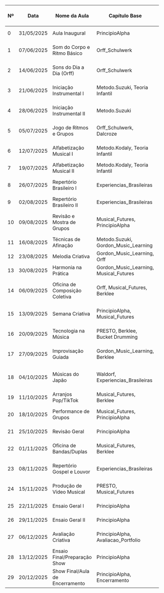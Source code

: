 | Nº | Data       | Nome da Aula                    | Capítulo Base                      | PDF Base                      | Página/Atividade      | Atividade Sugerida                | Material de Apoio (a criar/usar)            | Observações/GAP      |
|----|------------|---------------------------------|-------------------------------------|-------------------------------|-----------------------|-------------------------------------|---------------------------------------------|----------------------|
| 0  | 31/05/2025 | Aula Inaugural                  | PrincipioAlpha                      | ---                           | ---                   | Dinâmica de apresentação            | Roteiro de boas-vindas (criar)              | Criar material inicial|
| 1  | 07/06/2025 | Som do Corpo e Ritmo Básico     | Orff_Schulwerk                      | Musicalização Infantil 1       | p.8–10                | Jogo Corpo Sonoro, roda rítmica     | Folha de atividades, vídeo (criar)          |                     |
| 2  | 14/06/2025 | Sons do Dia a Dia (Orff)        | Orff_Schulwerk                      | Musicalização Infantil 1/2     | p.12–15               | Ritmo com objetos, dinâmicas        | PDF/folha de exploração sonora (criar)       |                     |
| 3  | 21/06/2025 | Iniciação Instrumental I        | Metodo.Suzuki, Teoria Infantil      | Teoria Infantil                | Cap.1, Ativ.2         | Postura, empunhadura                | Guia de instrumento (criar), vídeo           |                     |
| 4  | 28/06/2025 | Iniciação Instrumental II       | Metodo.Suzuki                       | Teoria Infantil                | Cap.1, Ativ.3         | Técnica, tocar junto                | Folha de coordenação (criar)                 |                     |
| 5  | 05/07/2025 | Jogo de Ritmos e Grupos         | Orff_Schulwerk, Dalcroze            | Musicalização 2, Bucket Drumming | Atividades rítmicas | Dinâmicas de grupo, resposta        | PDF de jogo rítmico (criar), vídeo           |                     |
| 6  | 12/07/2025 | Alfabetização Musical I         | Metodo.Kodaly, Teoria Infantil      | Teoria Infantil                | p.3–12, Ativ. 1–2     | Notação, figuras rítmicas           | Exercícios de leitura (criar), folha aluno   |                     |
| 7  | 19/07/2025 | Alfabetização Musical II        | Metodo.Kodaly, Teoria Infantil      | Teoria Infantil                | p.13–18, Ativ. 3–5    | Leitura, jogos de notas             | PDF jogo de notas (criar)                    |                     |
| 8  | 26/07/2025 | Repertório Brasileiro I         | Experiencias_Brasileiras            | HCC Cifrado Completo           | Músicas gospel/pop    | Prática de roda, samba/baião        | Folha de repertório (criar/usar)             | Confirmar músicas    |
| 9  | 02/08/2025 | Repertório Brasileiro II        | Experiencias_Brasileiras            | HCC Cifrado Completo           | Músicas gospel/pop    | Arranjos simples, integração        | PDF de arranjo fácil (criar)                  | Confirmar músicas    |
| 10 | 09/08/2025 | Revisão e Mostra de Grupos      | Musical_Futures, PrincipioAlpha     | ---                            | ---                   | Mini-apresentação interna           | Roteiro apresentação (criar), ficha de avaliação | Criar roteiro        |
| 11 | 16/08/2025 | Técnicas de Afinação            | Metodo.Suzuki, Gordon_Music_Learning| Teoria Infantil                | Cap.2, Ativ. 6        | Afinação, escuta ativa              | Exercício auditivo (criar)                    |                     |
| 12 | 23/08/2025 | Melodia Criativa                | Gordon_Music_Learning, Orff         | Musicalização 2                | Atividades melódicas  | Criação de melodias em grupo        | Folha de criação melódica (criar)             |                     |
| 13 | 30/08/2025 | Harmonia na Prática             | Gordon_Music_Learning, Musical_Futures| Musicalização 3             | Atividades harmônicas | Tocar em conjunto, acordes básicos  | PDF de harmonia prática (criar)               |                     |
| 14 | 06/09/2025 | Oficina de Composição Coletiva  | Orff, Musical_Futures, Berklee      | Musicalização 3, Teoria Infantil| Atividades criativas | Compor em grupo, improvisação       | Guia de composição (criar), partitura simples  |                     |
| 15 | 13/09/2025 | Semana Criativa                 | PrincipioAlpha, Musical_Futures     | Musicalização 3                | Jogos livres          | Composição/experimento livre        | Folha de experimentos (criar)                 |                     |
| 16 | 20/09/2025 | Tecnologia na Música            | PRESTO, Berklee, Bucket Drumming    | E-book Bucket Drumming         | p.3–15                | Gravação, looping, uso do app       | Guia prático de gravação (criar)               |                     |
| 17 | 27/09/2025 | Improvisação Guiada             | Gordon_Music_Learning, Berklee      | Musicalização 3, Bucket Drumming| Exercícios de improvisação | Improvisação, desafios criativos  | Roteiro de improvisação (criar)                |                     |
| 18 | 04/10/2025 | Músicas do Japão                | Waldorf, Experiencias_Brasileiras   | ---                            | ---                   | Repertório japonês, multicultural   | Folha de repertório (criar/buscar músicas)     | Buscar músicas       |
| 19 | 11/10/2025 | Arranjos Pop/TikTok             | Musical_Futures, Berklee            | ---                            | ---                   | Arranjo colaborativo, atualidades   | PDF de arranjo pop (criar)                     | Buscar exemplos      |
| 20 | 18/10/2025 | Performance de Grupos           | Musical_Futures, PrincipioAlpha     | ---                            | ---                   | Preparação para apresentação        | Ficha de performance (criar)                   | Criar roteiro        |
| 21 | 25/10/2025 | Revisão Geral                   | PrincipioAlpha                      | ---                            | ---                   | Revisão dos blocos, reforço coletivo| Exercício de revisão (criar)                   |                     |
| 22 | 01/11/2025 | Oficina de Bandas/Duplas        | Musical_Futures, Berklee            | ---                            | ---                   | Prática de repertório em grupo      | Guia de banda/dupla (criar)                    | Criar guia           |
| 23 | 08/11/2025 | Repertório Gospel e Louvor      | Experiencias_Brasileiras            | HCC Cifrado Completo           | Músicas gospel        | Prática e arranjo gospel            | Folha de repertório (criar/usar)               | Confirmar músicas    |
| 24 | 15/11/2025 | Produção de Vídeo Musical        | PRESTO, Musical_Futures             | E-book Bucket Drumming         | p.12–17               | Gravar apresentação, making-of      | Guia de vídeo (criar)                          |                     |
| 25 | 22/11/2025 | Ensaio Geral I                   | PrincipioAlpha                      | ---                            | ---                   | Ensaiar apresentação final          | Roteiro de ensaio (criar)                      | Criar roteiro        |
| 26 | 29/11/2025 | Ensaio Geral II                  | PrincipioAlpha                      | ---                            | ---                   | Integração e ajustes finais         | Roteiro de ensaio (criar)                      | Criar roteiro        |
| 27 | 06/12/2025 | Avaliação Criativa               | PrincipioAlpha, Avaliacao_Portfolio | ---                            | ---                   | Feedback, roda Alpha                | Ficha de avaliação criativa (criar)            | Criar ficha          |
| 28 | 13/12/2025 | Ensaio Final/Preparação Show     | PrincipioAlpha                      | ---                            | ---                   | Ensaiar, últimos ajustes            | Roteiro final de ensaio (criar)                | Criar roteiro        |
| 29 | 20/12/2025 | Show Final/Aula de Encerramento  | PrincipioAlpha, Encerramento        | ---                            | ---                   | Apresentação coletiva, celebração   | Roteiro de show/celebração (criar)             | Criar roteiro        |
